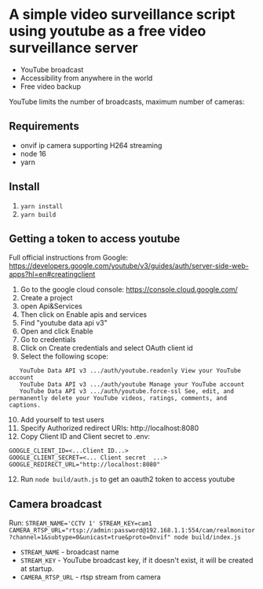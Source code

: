 # A simple video surveillance script using youtube as a free video surveillance server
- YouTube broadcast
- Accessibility from anywhere in the world
- Free video backup

YouTube limits the number of broadcasts, maximum number of cameras:

## Requirements
- onvif ip camera supporting H264 streaming
- node 16
- yarn

## Install
1. `yarn install`
2. `yarn build`

## Getting a token to access youtube
Full official instructions from Google: https://developers.google.com/youtube/v3/guides/auth/server-side-web-apps?hl=en#creatingclient
1. Go to the google cloud console: https://console.cloud.google.com/
2. Create a project
3. open Api&Services
4. Then click on Enable apis and services
5. Find "youtube data api v3"
6. Open and click Enable
7. Go to credentials
8. Click on Create credentials and select OAuth client id
9. Select the following scope:
```
   YouTube Data API v3 .../auth/youtube.readonly View your YouTube account
   YouTube Data API v3 .../auth/youtube Manage your YouTube account
   YouTube Data API v3 .../auth/youtube.force-ssl See, edit, and permanently delete your YouTube videos, ratings, comments, and captions.
```
10. Add yourself to test users
10. Specify Authorized redirect URIs: http://localhost:8080
11. Copy Client ID and Client secret to .env:
```dotenv
GOOGLE_CLIENT_ID=<...Client ID...>
GOOGLE_CLIENT_SECRET=<... Client secret  ...>
GOOGLE_REDIRECT_URL="http://localhost:8080"
```
12. Run `node build/auth.js` to get an oauth2 token to access youtube

## Camera broadcast
Run: `STREAM_NAME='CCTV 1' STREAM_KEY=cam1 CAMERA_RTSP_URL="rtsp://admin:password@192.168.1.1:554/cam/realmonitor?channel=1&subtype=0&unicast=true&proto=Onvif" node build/index.js`
- `STREAM_NAME` - broadcast name
- `STREAM_KEY` - YouTube broadcast key, if it doesn't exist, it will be created at startup.
- `CAMERA_RTSP_URL` - rtsp stream from camera
